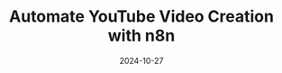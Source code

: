 ---
categories:
- Automation & Workflows
- Content Generation & Marketing
- Development
date: 2024-10-27
description: Learn how to automate the creation of YouTube videos using n8n, scraping
  YouTube data, generating transcripts with OpenAI, and managing content with Airtable.
duration: 17 minutes
layout: course
level: Beginner
sections:
- description: Overview of the process for automating YouTube video creation using
    n8n, including scraping, transcript generation, and repurposing content.
  timestamp: 00:00
  title: "\U0001F3A5 Introduction: Automating YouTube Video Creation"
- description: Detailed explanation of setting up the initial n8n workflow for scraping
    YouTube video data, including specifying creators, platforms, and filtering criteria.
    Covers the use of workflows, nodes, and checkboxes for efficient data selection.
  timestamp: 01:09
  title: '⚙️ Setting up the n8n Workflow: Scraping YouTube Data'
- description: Guide on integrating APIs for data retrieval, focusing on obtaining
    YouTube scraper data using appify and constructing the HTTP request. Shows how
    to format the JSON response for proper use within the workflow.
  timestamp: 02:58
  title: "\U0001F310 API Integration: Fetching and Formatting Data"
- description: Explains how to connect n8n workflows using webhooks, enabling seamless
    data transfer between the YouTube scraping workflow and subsequent workflows.
    Demonstrates the configuration of webhooks within n8n and the importance of correct
    naming conventions.
  timestamp: 05:53
  title: "\U0001F504 Connecting Workflows: Webhooks and Data Transfer"
- description: Detailed walkthrough of integrating Airtable to store and manage video
    data.  Covers updating records, matching based on video URLs to prevent duplicates,
    and managing video-related information within the database.
  timestamp: 07:09
  title: "\U0001F5C4️ Airtable Integration: Updating Data and Matching Records"
- description: Covers the process of downloading videos and generating transcripts
    using the YouTube video downloader API and OpenAI's transcription service. Focuses
    on matching video URLs, handling binary file downloads, and using OpenAI's transcription
    node within n8n.
  timestamp: '10:15'
  title: "\U0001F3AC Downloading Videos and Generating Transcripts"
- description: Explains how to repurpose the generated content and build fully automated
    YouTube channels. Showcases the power of the workflow to create multiple videos
    automatically from a single source and discusses additional automation possibilities
    within the n8n community.
  timestamp: '16:02'
  title: "\U0001F501 Repurposing Content and Building Automated Channels"
tags:
- n8n
- OpenAI
- YouTube
- Automation
- Airtable
- Web Scraping
- Transcript Generation
thumbnail: https://i.ytimg.com/vi/dW49t_X1Zpk/sddefault.jpg
title: Automate YouTube Video Creation with n8n
videoId: dW49t_X1Zpk
---